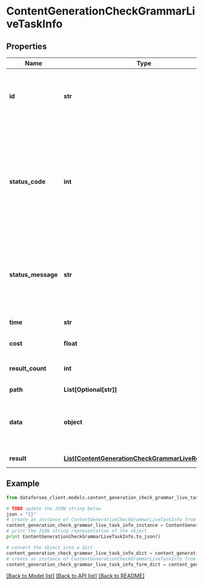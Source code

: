 # ContentGenerationCheckGrammarLiveTaskInfo


## Properties

Name | Type | Description | Notes
------------ | ------------- | ------------- | -------------
**id** | **str** | task identifier unique task identifier in our system in the UUID format | [optional] 
**status_code** | **int** | status code of the task generated by DataForSEO, can be within the following range: 10000-60000 you can find the full list of the response codes here | [optional] 
**status_message** | **str** | informational message of the task you can find the full list of general informational messages here | [optional] 
**time** | **str** | execution time, seconds | [optional] 
**cost** | **float** | total tasks cost, USD | [optional] 
**result_count** | **int** | number of elements in the result array | [optional] 
**path** | **List[Optional[str]]** | URL path | [optional] 
**data** | **object** | contains the same parameters that you specified in the POST request | [optional] 
**result** | [**List[ContentGenerationCheckGrammarLiveResultInfo]**](ContentGenerationCheckGrammarLiveResultInfo.md) | array of results | [optional] 

## Example

```python
from dataforseo_client.models.content_generation_check_grammar_live_task_info import ContentGenerationCheckGrammarLiveTaskInfo

# TODO update the JSON string below
json = "{}"
# create an instance of ContentGenerationCheckGrammarLiveTaskInfo from a JSON string
content_generation_check_grammar_live_task_info_instance = ContentGenerationCheckGrammarLiveTaskInfo.from_json(json)
# print the JSON string representation of the object
print ContentGenerationCheckGrammarLiveTaskInfo.to_json()

# convert the object into a dict
content_generation_check_grammar_live_task_info_dict = content_generation_check_grammar_live_task_info_instance.to_dict()
# create an instance of ContentGenerationCheckGrammarLiveTaskInfo from a dict
content_generation_check_grammar_live_task_info_form_dict = content_generation_check_grammar_live_task_info.from_dict(content_generation_check_grammar_live_task_info_dict)
```
[[Back to Model list]](../README.md#documentation-for-models) [[Back to API list]](../README.md#documentation-for-api-endpoints) [[Back to README]](../README.md)


